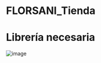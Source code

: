 # FLORSANI_Tienda

# Librería necesaria
![image](https://github.com/dilan-flores/FLORSANI_Tienda/assets/117755180/fd7197a3-309c-4d6a-a020-27ff728aa4bd)
